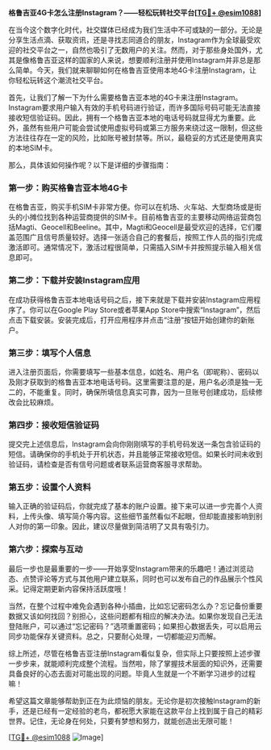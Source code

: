 **格鲁吉亚4G卡怎么注册Instagram？——轻松玩转社交平台[[TG💪+ @esim1088](https://t.me/s/esim1088)]**

在当今这个数字化时代，社交媒体已经成为我们生活中不可或缺的一部分。无论是分享生活点滴、获取资讯，还是寻找志同道合的朋友，Instagram作为全球最受欢迎的社交平台之一，自然也吸引了无数用户的关注。然而，对于那些身处国外，尤其是像格鲁吉亚这样的国家的人来说，想要顺利注册并使用Instagram并非总是那么简单。今天，我们就来聊聊如何在格鲁吉亚使用本地4G卡注册Instagram，让你轻松玩转这个潮流社交平台。

首先，让我们了解一下为什么需要格鲁吉亚本地的4G卡来注册Instagram。Instagram要求用户输入有效的手机号码进行验证，而许多国际号码可能无法直接接收短信验证码。因此，拥有一个格鲁吉亚本地的电话号码就显得尤为重要。此外，虽然有些用户可能会尝试使用虚拟号码或第三方服务来绕过这一限制，但这些方法往往存在一定的风险，比如账号被封禁等。所以，最稳妥的方式还是使用真实的本地SIM卡。

那么，具体该如何操作呢？以下是详细的步骤指南：

### 第一步：购买格鲁吉亚本地4G卡

在格鲁吉亚，购买手机SIM卡非常方便。你可以在机场、火车站、大型商场或是街头的小摊位找到各种运营商提供的SIM卡。目前格鲁吉亚的主要移动网络运营商包括Magti、Geocell和Beeline。其中，Magti和Geocell是最受欢迎的选择，它们覆盖范围广且信号质量较好。选择一张适合自己的套餐后，按照工作人员的指引完成激活即可。通常情况下，激活过程很简单，只需插入SIM卡并按照提示输入相关信息即可。

### 第二步：下载并安装Instagram应用

在成功获得格鲁吉亚本地电话号码之后，接下来就是下载并安装Instagram应用程序了。你可以在Google Play Store或者苹果App Store中搜索“Instagram”，然后点击下载安装。安装完成后，打开应用程序并点击“注册”按钮开始创建你的新账户。

### 第三步：填写个人信息

进入注册页面后，你需要填写一些基本信息，如姓名、用户名（即昵称）、密码以及刚才获取到的格鲁吉亚本地电话号码。这里需要注意的是，用户名必须是独一无二的，不能重复。同时，确保所填信息真实可靠，因为一旦账号创建成功，后续修改会比较麻烦。

### 第四步：接收短信验证码

提交完上述信息后，Instagram会向你刚刚填写的手机号码发送一条包含验证码的短信。请确保你的手机处于开机状态，并且能够正常接收短信。如果长时间未收到验证码，请检查是否有信号问题或者联系运营商客服寻求帮助。

### 第五步：设置个人资料

输入正确的验证码后，你就完成了基本的账户设置。接下来可以进一步完善个人资料，上传头像、填写简介等内容。这些细节虽然看似不起眼，但却能直接影响到别人对你的第一印象。因此，建议尽量做到简洁明了又具有吸引力。

### 第六步：探索与互动

最后一步也是最重要的一步——开始享受Instagram带来的乐趣吧！通过浏览动态、点赞评论等方式与其他用户建立联系，同时也可以发布自己的作品展示个性风采。记得定期更新内容保持活跃度哦！

当然，在整个过程中难免会遇到各种小插曲，比如忘记密码怎么办？忘记备份重要数据又该如何找回？别担心，这些问题都有相应的解决办法。如果你发现自己无法登陆账户，可以通过“忘记密码？”选项重置密码；如果担心数据丢失，可以启用云同步功能保存关键资料。总之，只要耐心处理，一切都能迎刃而解。

综上所述，尽管在格鲁吉亚注册Instagram看似复杂，但实际上只要按照上述步骤一步步来，就能顺利完成整个流程。当然啦，除了掌握技术层面的知识外，还需要具备良好的心态去面对可能出现的问题。毕竟人生就是一个不断学习进步的过程嘛！

希望这篇文章能够帮助到正在为此烦恼的朋友。无论你是初次接触Instagram的新手，还是已经有一定经验的老鸟，都祝愿大家能在这款平台上找到属于自己的精彩世界。记住，无论身在何处，只要有梦想和努力，就能创造出无限可能！

[[TG💪+ @esim1088](https://t.me/s/esim1088) ![Image](https://i.postimg.cc/4NQfJmqS/Snipaste-2025-05-13-00-14-12.png)]